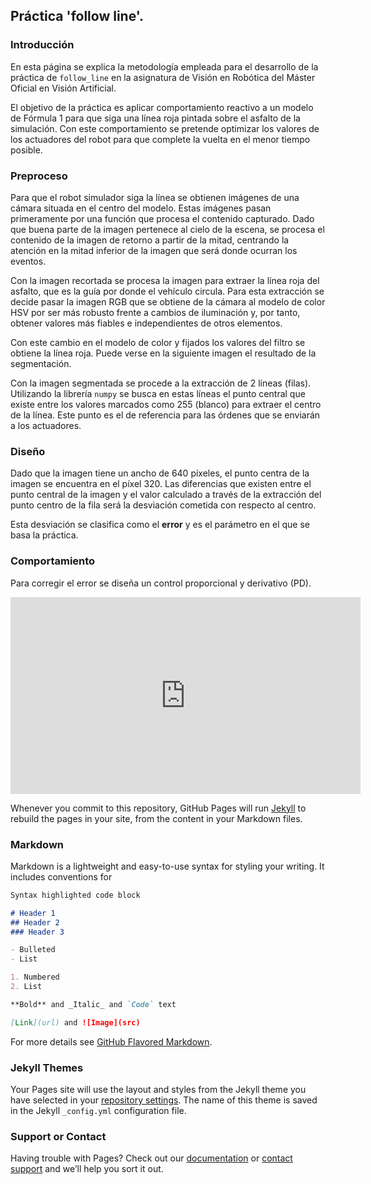 ## Práctica 'follow line'.

### Introducción

En esta página se explica la metodología empleada para el desarrollo de la práctica de `follow_line` en la asignatura de Visión en Robótica del Máster Oficial en Visión Artificial.

El objetivo de la práctica es aplicar comportamiento reactivo a un modelo de Fórmula 1 para que siga una línea roja pintada sobre el asfalto de la simulación. Con este comportamiento se pretende optimizar los valores de los actuadores del robot para que complete la vuelta en el menor tiempo posible.


### Preproceso

Para que el robot simulador siga la línea se obtienen imágenes de una cámara situada en el centro del modelo. Estas imágenes pasan primeramente por una función que procesa el contenido capturado. Dado que buena parte de la imagen pertenece al cielo de la escena, se procesa el contenido de la imagen de retorno a partir de la mitad, centrando la atención en la mitad inferior de la imagen que será donde ocurran los eventos.

Con la imagen recortada se procesa la imagen para extraer la línea roja del asfalto, que es la guía por donde el vehículo circula. Para esta extracción se decide pasar la imagen RGB que se obtiene de la cámara al modelo de color HSV por ser más robusto frente a cambios de iluminación y, por tanto, obtener valores más fiables e independientes de otros elementos.

Con este cambio en el modelo de color y fijados los valores del filtro se obtiene la línea roja. Puede verse en la siguiente imagen el resultado de la segmentación.




Con la imagen segmentada se procede a la extracción de 2 líneas (filas). Utilizando la librería `numpy` se busca en estas líneas el punto central que existe entre los valores marcados como 255 (blanco) para extraer el centro de la línea. Este punto es el de referencia para las órdenes que se enviarán a los actuadores. 

### Diseño
Dado que la imagen tiene un ancho de 640 píxeles, el punto centra de la imagen se encuentra en el píxel 320. Las diferencias que existen entre el punto central de la imagen y el valor calculado a través de la extracción del punto centro de la fila será la desviación cometida con respecto al centro.

Esta desviación se clasifica como el **error** y es el parámetro en el que se basa la práctica. 

### Comportamiento

Para corregir el error se diseña un control proporcional y derivativo (PD). 



<iframe width="560" height="315" src="https://www.youtube.com/embed/Tqh14Q2boXY" frameborder="0" allow="accelerometer; autoplay; encrypted-media; gyroscope; picture-in-picture" allowfullscreen></iframe>



Whenever you commit to this repository, GitHub Pages will run [Jekyll](https://jekyllrb.com/) to rebuild the pages in your site, from the content in your Markdown files.

### Markdown

Markdown is a lightweight and easy-to-use syntax for styling your writing. It includes conventions for

```markdown
Syntax highlighted code block

# Header 1
## Header 2
### Header 3

- Bulleted
- List

1. Numbered
2. List

**Bold** and _Italic_ and `Code` text

[Link](url) and ![Image](src)
```

For more details see [GitHub Flavored Markdown](https://guides.github.com/features/mastering-markdown/).

### Jekyll Themes

Your Pages site will use the layout and styles from the Jekyll theme you have selected in your [repository settings](https://github.com/igarag/mova-vision-robotica/settings). The name of this theme is saved in the Jekyll `_config.yml` configuration file.

### Support or Contact

Having trouble with Pages? Check out our [documentation](https://help.github.com/categories/github-pages-basics/) or [contact support](https://github.com/contact) and we’ll help you sort it out.
